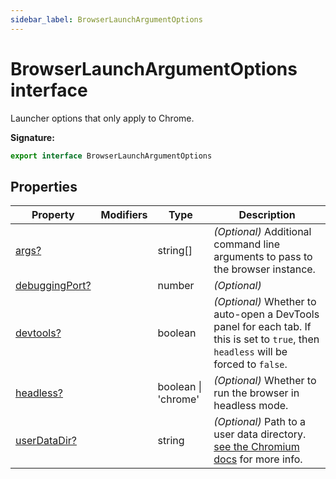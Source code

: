 ```yaml
---
sidebar_label: BrowserLaunchArgumentOptions
---
```

# BrowserLaunchArgumentOptions interface

Launcher options that only apply to Chrome.

**Signature:**

```typescript
export interface BrowserLaunchArgumentOptions 
```

## Properties

|  Property | Modifiers | Type | Description |
|  --- | --- | --- | --- |
|  [args?](./puppeteer.browserlaunchargumentoptions.args.md) |  | string\[\] | <i>(Optional)</i> Additional command line arguments to pass to the browser instance. |
|  [debuggingPort?](./puppeteer.browserlaunchargumentoptions.debuggingport.md) |  | number | <i>(Optional)</i> |
|  [devtools?](./puppeteer.browserlaunchargumentoptions.devtools.md) |  | boolean | <i>(Optional)</i> Whether to auto-open a DevTools panel for each tab. If this is set to <code>true</code>, then <code>headless</code> will be forced to <code>false</code>. |
|  [headless?](./puppeteer.browserlaunchargumentoptions.headless.md) |  | boolean \| 'chrome' | <i>(Optional)</i> Whether to run the browser in headless mode. |
|  [userDataDir?](./puppeteer.browserlaunchargumentoptions.userdatadir.md) |  | string | <i>(Optional)</i> Path to a user data directory. [see the Chromium docs](https://chromium.googlesource.com/chromium/src/+/refs/heads/main/docs/user_data_dir.md) for more info. |

